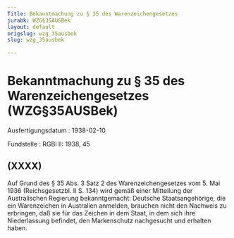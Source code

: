 ```yaml
---
Title: Bekanntmachung zu § 35 des Warenzeichengesetzes
jurabk: WZG§35AUSBek
layout: default
origslug: wzg_35ausbek
slug: wzg_35ausbek

---
```


# Bekanntmachung zu § 35 des Warenzeichengesetzes (WZG§35AUSBek)

Ausfertigungsdatum
:   1938-02-10

Fundstelle
:   RGBl II: 1938, 45



## (XXXX)

Auf Grund des § 35 Abs. 3 Satz 2 des Warenzeichengesetzes vom 5. Mai 1936 (Reichsgesetzbl. II S. 134) wird gemäß einer Mitteilung der Australischen Regierung bekanntgemacht:
Deutsche Staatsangehörige, die ein Warenzeichen in Australien anmelden, brauchen nicht den Nachweis zu erbringen, daß sie für das Zeichen in dem Staat, in dem sich ihre Niederlassung befindet, den Markenschutz nachgesucht und erhalten haben.

